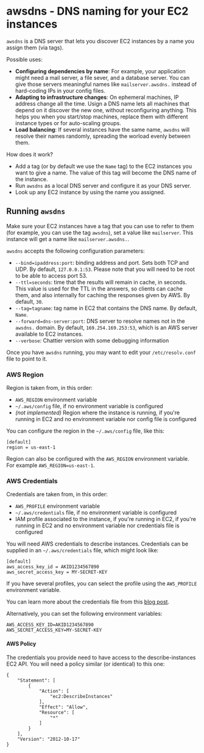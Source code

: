 # awsdns - DNS naming for your EC2 instances

`awsdns` is a DNS server that lets you discover EC2 instances by a name you assign them (via tags).

Possible uses:

* **Configuring dependencies by name**: For example, your application might need a mail server, a file sever, and a database server. You can give those servers meaningful names like `mailserver.awsdns.` instead of hard-coding IPs in your config files.
* **Adapting to infrastructure changes**: On ephemeral machines, IP address change all the time. Usign a DNS name lets all machines that depend on it discover the new one, without reconfiguring anything. This helps you when you start/stop machines, replace them with different instance types or for auto-scaling groups.
* **Load balancing**: If several instances have the same name, `awsdns` will resolve their names randomly, spreading the worload evenly between them.

How does it work?

* Add a tag (or by default we use the `Name` tag) to the EC2 instances you want to give a name. The value of this tag will become the DNS name of the instance.
* Run `awsdns` as a local DNS server and configure it as your DNS server.
* Look up any EC2 instance by using the name you assigned.

## Running `awsdns`

Make sure your EC2 instances have a tag that you can use to refer to them (for example, you can use the tag `awsdns`), set a value like `mailserver`. This instance will get a name like `mailserver.awsdns.`.

`awsdns` accepts the following configuration parameters:

* `--bind=ipaddress:port`: binding address and port. Sets both TCP and UDP. By default, `127.0.0.1:53`. Please note that you will need to be root to be able to access port 53.
* `--ttl=seconds`: time that the results will remain in cache, in seconds. This value is used for the TTL in the answers, so clients can cache them, and also internally for caching the responses given by AWS. By default, `30`.
* `--tag=tagname`: tag name in EC2 that contains the DNS name. By default, `Name`.
* `--forward=dns-server:port`: DNS server to resolve names not in the `awsdns.` domain. By default, `169.254.169.253:53`, which is an AWS server available to EC2 instances.
* `--verbose`: Chattier version with some debugging information

Once you have `awsdns` running, you may want to edit your `/etc/resolv.conf` file to point to it.

### AWS Region

Region is taken from, in this order:

* `AWS_REGION` environment variable
* `~/.aws/config` file, if no environment variable is configured
* _(not implemented)_ Region where the instance is running, if you're running in EC2 and no environment variable nor config file is configured

You can configure the region in the `~/.aws/config` file, like this:

```
[default]
region = us-east-1
```

Region can also be configured with the `AWS_REGION` environment variable. For example `AWS_REGION=us-east-1`.

### AWS Credentials

Credentials are taken from, in this order:

* `AWS_PROFILE` environment variable
* `~/.aws/credentials` file, if no environment variable is configured
* IAM profile associated to the instance, if you're running in EC2, if you're running in EC2 and no environment variable nor credentials file is configured

You will need AWS credentials to describe instances. Credentials can be supplied in an 
`~/.aws/credentials` file, which might look like:

```
[default]
aws_access_key_id = AKID1234567890
aws_secret_access_key = MY-SECRET-KEY
```

If you have several profiles, you can select the profile using the `AWS_PROFILE` environment variable.

You can learn more about the credentials file from this
[blog post](http://blogs.aws.amazon.com/security/post/Tx3D6U6WSFGOK2H/A-New-and-Standardized-Way-to-Manage-Credentials-in-the-AWS-SDKs).

Alternatively, you can set the following environment variables:

```
AWS_ACCESS_KEY_ID=AKID1234567890
AWS_SECRET_ACCESS_KEY=MY-SECRET-KEY
```

#### AWS Policy

The credentials you provide need to have access to the describe-instances EC2 API. You will need a policy similar (or identical) to this one:

```
{
    "Statement": [
        {
            "Action": [
                "ec2:DescribeInstances"
            ],
            "Effect": "Allow",
            "Resource": [
                "*"
            ]
        }
    ],
    "Version": "2012-10-17"
}
```